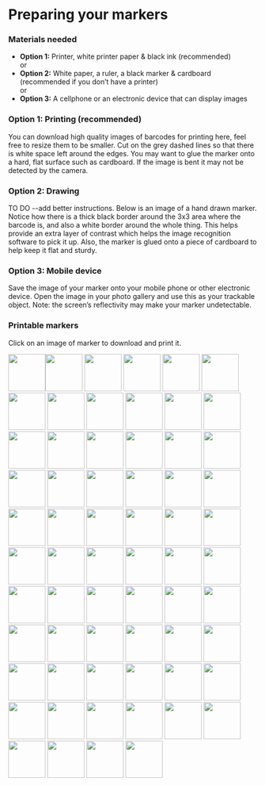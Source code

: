 # Preparing your markers


### Materials needed
*  __Option 1:__ Printer, white printer paper & black ink (recommended)  
or
*  __Option 2:__ White paper, a ruler, a black marker & cardboard (recommended if you don’t have a printer)  
or
*  __Option 3:__ A cellphone or an electronic device that can display images  

### Option 1: Printing (recommended)
You can download high quality images of barcodes for printing here, feel free to resize them to be smaller.
Cut on the grey dashed lines so that there is white space left around the edges.
You may want to glue the marker onto a hard, flat surface such as cardboard. If the image is bent it may not be detected by the camera.

### Option 2: Drawing
TO DO --add better instructions.
Below is an image of a hand drawn marker. Notice how there is a thick black border around the 3x3 area where the barcode is, and also a white border around the whole thing. This helps provide an extra layer of contrast which helps the image recognition software to pick it up. Also, the marker is glued onto a piece of cardboard to help keep it flat and sturdy.

### Option 3: Mobile device
Save the image of your marker onto your mobile phone or other electronic device. Open the image in your photo gallery and use this as your trackable object. Note: the screen’s reflectivity may make your marker undetectable.


### Printable markers
Click on an image of marker to download and print it.

<img src="https://github.com/Microsoft/pxt-ar/blob/master/docs/static/AR_MARKER_CODES/00.png" width="75"><img src="https://github.com/Microsoft/pxt-ar/blob/master/docs/static/AR_MARKER_CODES/01.png" width="75">
<img src="https://github.com/Microsoft/pxt-ar/blob/master/docs/static/AR_MARKER_CODES/02.png" width="75">
<img src="https://github.com/Microsoft/pxt-ar/blob/master/docs/static/AR_MARKER_CODES/03.png" width="75">
<img src="https://github.com/Microsoft/pxt-ar/blob/master/docs/static/AR_MARKER_CODES/04.png" width="75">
<img src="https://github.com/Microsoft/pxt-ar/blob/master/docs/static/AR_MARKER_CODES/05.png" width="75">
<img src="https://github.com/Microsoft/pxt-ar/blob/master/docs/static/AR_MARKER_CODES/06.png" width="75">
<img src="https://github.com/Microsoft/pxt-ar/blob/master/docs/static/AR_MARKER_CODES/07.png" width="75">
<img src="https://github.com/Microsoft/pxt-ar/blob/master/docs/static/AR_MARKER_CODES/08.png" width="75">
<img src="https://github.com/Microsoft/pxt-ar/blob/master/docs/static/AR_MARKER_CODES/09.png" width="75">
<img src="https://github.com/Microsoft/pxt-ar/blob/master/docs/static/AR_MARKER_CODES/10.png" width="75">
<img src="https://github.com/Microsoft/pxt-ar/blob/master/docs/static/AR_MARKER_CODES/11.png" width="75">
<img src="https://github.com/Microsoft/pxt-ar/blob/master/docs/static/AR_MARKER_CODES/12.png" width="75">
<img src="https://github.com/Microsoft/pxt-ar/blob/master/docs/static/AR_MARKER_CODES/13.png" width="75">
<img src="https://github.com/Microsoft/pxt-ar/blob/master/docs/static/AR_MARKER_CODES/14.png" width="75">
<img src="https://github.com/Microsoft/pxt-ar/blob/master/docs/static/AR_MARKER_CODES/15.png" width="75">
<img src="https://github.com/Microsoft/pxt-ar/blob/master/docs/static/AR_MARKER_CODES/16.png" width="75">
<img src="https://github.com/Microsoft/pxt-ar/blob/master/docs/static/AR_MARKER_CODES/17.png" width="75">
<img src="https://github.com/Microsoft/pxt-ar/blob/master/docs/static/AR_MARKER_CODES/18.png" width="75">
<img src="https://github.com/Microsoft/pxt-ar/blob/master/docs/static/AR_MARKER_CODES/19.png" width="75">
<img src="https://github.com/Microsoft/pxt-ar/blob/master/docs/static/AR_MARKER_CODES/20.png" width="75">
<img src="https://github.com/Microsoft/pxt-ar/blob/master/docs/static/AR_MARKER_CODES/21.png" width="75">
<img src="https://github.com/Microsoft/pxt-ar/blob/master/docs/static/AR_MARKER_CODES/22.png" width="75">
<img src="https://github.com/Microsoft/pxt-ar/blob/master/docs/static/AR_MARKER_CODES/23.png" width="75">
<img src="https://github.com/Microsoft/pxt-ar/blob/master/docs/static/AR_MARKER_CODES/24.png" width="75">
<img src="https://github.com/Microsoft/pxt-ar/blob/master/docs/static/AR_MARKER_CODES/25.png" width="75">
<img src="https://github.com/Microsoft/pxt-ar/blob/master/docs/static/AR_MARKER_CODES/26.png" width="75">
<img src="https://github.com/Microsoft/pxt-ar/blob/master/docs/static/AR_MARKER_CODES/27.png" width="75">
<img src="https://github.com/Microsoft/pxt-ar/blob/master/docs/static/AR_MARKER_CODES/28.png" width="75">
<img src="https://github.com/Microsoft/pxt-ar/blob/master/docs/static/AR_MARKER_CODES/29.png" width="75">
<img src="https://github.com/Microsoft/pxt-ar/blob/master/docs/static/AR_MARKER_CODES/30.png" width="75">
<img src="https://github.com/Microsoft/pxt-ar/blob/master/docs/static/AR_MARKER_CODES/31.png" width="75">
<img src="https://github.com/Microsoft/pxt-ar/blob/master/docs/static/AR_MARKER_CODES/32.png" width="75">
<img src="https://github.com/Microsoft/pxt-ar/blob/master/docs/static/AR_MARKER_CODES/33.png" width="75">
<img src="https://github.com/Microsoft/pxt-ar/blob/master/docs/static/AR_MARKER_CODES/34.png" width="75">
<img src="https://github.com/Microsoft/pxt-ar/blob/master/docs/static/AR_MARKER_CODES/35.png" width="75">
<img src="https://github.com/Microsoft/pxt-ar/blob/master/docs/static/AR_MARKER_CODES/36.png" width="75">
<img src="https://github.com/Microsoft/pxt-ar/blob/master/docs/static/AR_MARKER_CODES/37.png" width="75">
<img src="https://github.com/Microsoft/pxt-ar/blob/master/docs/static/AR_MARKER_CODES/38.png" width="75">
<img src="https://github.com/Microsoft/pxt-ar/blob/master/docs/static/AR_MARKER_CODES/39.png" width="75">
<img src="https://github.com/Microsoft/pxt-ar/blob/master/docs/static/AR_MARKER_CODES/40.png" width="75">
<img src="https://github.com/Microsoft/pxt-ar/blob/master/docs/static/AR_MARKER_CODES/41.png" width="75">
<img src="https://github.com/Microsoft/pxt-ar/blob/master/docs/static/AR_MARKER_CODES/42.png" width="75">
<img src="https://github.com/Microsoft/pxt-ar/blob/master/docs/static/AR_MARKER_CODES/43.png" width="75">
<img src="https://github.com/Microsoft/pxt-ar/blob/master/docs/static/AR_MARKER_CODES/44.png" width="75">
<img src="https://github.com/Microsoft/pxt-ar/blob/master/docs/static/AR_MARKER_CODES/45.png" width="75">
<img src="https://github.com/Microsoft/pxt-ar/blob/master/docs/static/AR_MARKER_CODES/46.png" width="75">
<img src="https://github.com/Microsoft/pxt-ar/blob/master/docs/static/AR_MARKER_CODES/47.png" width="75">
<img src="https://github.com/Microsoft/pxt-ar/blob/master/docs/static/AR_MARKER_CODES/48.png" width="75">
<img src="https://github.com/Microsoft/pxt-ar/blob/master/docs/static/AR_MARKER_CODES/49.png" width="75">
<img src="https://github.com/Microsoft/pxt-ar/blob/master/docs/static/AR_MARKER_CODES/50.png" width="75">
<img src="https://github.com/Microsoft/pxt-ar/blob/master/docs/static/AR_MARKER_CODES/51.png" width="75">
<img src="https://github.com/Microsoft/pxt-ar/blob/master/docs/static/AR_MARKER_CODES/52.png" width="75">
<img src="https://github.com/Microsoft/pxt-ar/blob/master/docs/static/AR_MARKER_CODES/53.png" width="75">
<img src="https://github.com/Microsoft/pxt-ar/blob/master/docs/static/AR_MARKER_CODES/54.png" width="75">
<img src="https://github.com/Microsoft/pxt-ar/blob/master/docs/static/AR_MARKER_CODES/55.png" width="75">
<img src="https://github.com/Microsoft/pxt-ar/blob/master/docs/static/AR_MARKER_CODES/56.png" width="75">
<img src="https://github.com/Microsoft/pxt-ar/blob/master/docs/static/AR_MARKER_CODES/57.png" width="75">
<img src="https://github.com/Microsoft/pxt-ar/blob/master/docs/static/AR_MARKER_CODES/58.png" width="75">
<img src="https://github.com/Microsoft/pxt-ar/blob/master/docs/static/AR_MARKER_CODES/59.png" width="75">
<img src="https://github.com/Microsoft/pxt-ar/blob/master/docs/static/AR_MARKER_CODES/60.png" width="75">
<img src="https://github.com/Microsoft/pxt-ar/blob/master/docs/static/AR_MARKER_CODES/61.png" width="75">
<img src="https://github.com/Microsoft/pxt-ar/blob/master/docs/static/AR_MARKER_CODES/62.png" width="75">
<img src="https://github.com/Microsoft/pxt-ar/blob/master/docs/static/AR_MARKER_CODES/63.png" width="75">
